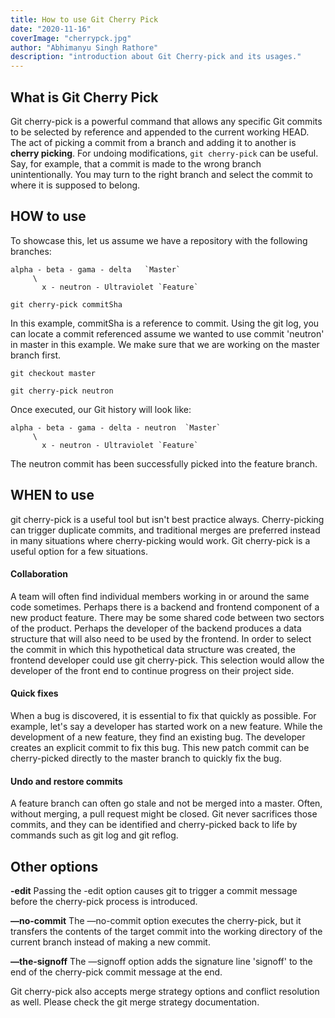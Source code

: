 ```yaml
---
title: How to use Git Cherry Pick
date: "2020-11-16"
coverImage: "cherrypck.jpg"
author: "Abhimanyu Singh Rathore"
description: "introduction about Git Cherry-pick and its usages."
---
```


## What is Git Cherry Pick

Git cherry-pick is a powerful command that allows any specific Git commits to be selected by reference and appended to the current working HEAD. The act of picking a commit from a branch and adding it to another is **cherry picking**. For undoing modifications, `git cherry-pick` can be useful. Say, for example, that a commit is made to the wrong branch unintentionally. You may turn to the right branch and select the commit to where it is supposed to belong. 


## HOW to use
To showcase this, let us assume we have a repository with the following branches:

    alpha - beta - gama - delta   `Master`
         \
           x - neutron - Ultraviolet `Feature`


`git cherry-pick commitSha`

In this example, commitSha is a reference to commit. Using the git log, you can locate a commit referenced assume we wanted to use commit 'neutron' in master in this example. We make sure that we are working on the master branch first.

`git checkout master`

`git cherry-pick neutron`

Once executed, our Git history will look like:

    alpha - beta - gama - delta - neutron  `Master`
         \
           x - neutron - Ultraviolet `Feature`
		   
The neutron commit has been successfully picked into the feature branch.



## WHEN to use

git cherry-pick is a useful tool but isn't best practice always. Cherry-picking can trigger duplicate commits, and traditional merges are preferred instead in many situations where cherry-picking would work. Git cherry-pick is a useful option for a few situations. 

#### Collaboration
A team will often find individual members working in or around the same code sometimes. Perhaps there is a backend and frontend component of a new product feature. There may be some shared code between two sectors of the product. Perhaps the developer of the backend produces a data structure that will also need to be used by the frontend. In order to select the commit in which this hypothetical data structure was created, the frontend developer could use git cherry-pick. This selection would allow the developer of the front end to continue progress on their project side.

####  Quick fixes
When a bug is discovered, it is essential to fix that quickly as possible. For example, let's say a developer has started work on a new feature. While the development of a new feature, they find an existing bug. The developer creates an explicit commit to fix this bug. This new patch commit can be cherry-picked directly to the master branch to quickly fix the bug.

####  Undo and restore commits
A feature branch can often go stale and not be merged into a master. Often, without merging, a pull request might be closed. Git never sacrifices those commits, and they can be identified and cherry-picked back to life by commands such as git log and git reflog.





## Other options


**-edit**
Passing the -edit option causes git to trigger a commit message before the cherry-pick process is introduced.

**—no-commit**
The —no-commit option executes the cherry-pick, but it transfers the contents of the target commit into the working directory of the current branch instead of making a new commit.

**—the-signoff**
The —signoff option adds the signature line 'signoff' to the end of the cherry-pick commit message at the end.

 Git cherry-pick also accepts merge strategy options and conflict resolution as well. Please check the git merge strategy documentation.
